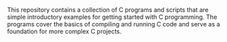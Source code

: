 This repository contains a collection of C programs and scripts that are simple introductory examples for getting started with C programming. The programs cover the basics of compiling and running C code and serve as a foundation for more complex C projects.
